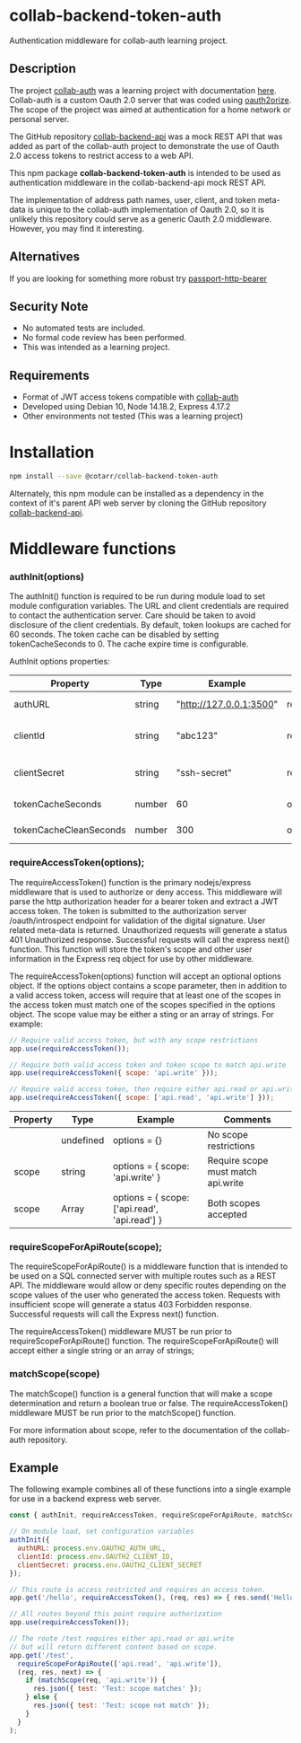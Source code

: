 # collab-backend-token-auth

Authentication middleware for collab-auth learning project.

## Description

The project [collab-auth](https://github.com/cotarr/collab-auth) was a learning project 
with documentation [here](https://cotarr.github.io/collab-auth/).
Collab-auth is a custom Oauth 2.0 server that was coded using 
[oauth2orize](https://github.com/jaredhanson/oauth2orize).
The scope of the project was aimed at authentication for a home network or personal server.

The GitHub repository [collab-backend-api](https://github.com/cotarr/collab-backend-api) 
was a mock REST API that was added as part of the collab-auth project 
to demonstrate the use of Oauth 2.0 access tokens to restrict access to a web API.

This npm package <b>collab-backend-token-auth</b> is intended to be used as authentication middleware in the 
collab-backend-api mock REST API.

The implementation of address path names, user, client, and token meta-data is unique to the collab-auth implementation 
of Oauth 2.0, so it is unlikely this repository could serve as a generic Oauth 2.0 middleware. 
However, you may find it interesting.

## Alternatives

If you are looking for something more robust try 
[passport-http-bearer](http://www.passportjs.org/packages/passport-http-bearer/)

## Security Note

* No automated tests are included.
* No formal code review has been performed.
* This was intended as a learning project.

## Requirements

- Format of JWT access tokens compatible with [collab-auth](https://github.com/cotarr/collab-auth.git)
- Developed using Debian 10, Node 14.18.2, Express 4.17.2
- Other environments not tested (This was a learning project)

# Installation

```bash
npm install --save @cotarr/collab-backend-token-auth
```

Alternately, this npm module can be installed as a dependency in the context of it's parent API web server
by cloning the GitHub repository [collab-backend-api](https://github.com/cotarr/collab-backend-api).

# Middleware functions

### authInit(options)

The authInit() function is required to be run during module load to set module configuration variables.
The URL and client credentials are required to contact the authentication server.
Care should be taken to avoid disclosure of the client credentials.
By default, token lookups are cached for 60 seconds. The token cache can be
disabled by setting tokenCacheSeconds to 0. The cache expire time is configurable.

AuthInit options properties:

| Property               | Type   | Example                 | Need     | Comments                   |
| ---------------------- | ------ | ----------------------- | -------- | -------------------------- |
| authURL                | string | "http://127.0.0.1:3500" | required | Authorization Server URL   |
| clientId               | string | "abc123"                | required | Client account credentials |
| clientSecret           | string | "ssh-secret"            | required | Client account credentials |
| tokenCacheSeconds      | number | 60                      | optional | Default 60 sec.            |
| tokenCacheCleanSeconds | number | 300                     | optional | Default 300 sec.           |

### requireAccessToken(options);

The requireAccessToken() function is the primary nodejs/express middleware 
that is used to authorize or deny access. This middleware will parse the http 
authorization header for a bearer token and extract a JWT access token.
The token is submitted to the authorization server /oauth/introspect endpoint 
for validation of the digital signature. User related meta-data is returned. 
Unauthorized requests will generate a status 401 Unauthorized response. 
Successful requests will call the express next() function. 
This function will store the token's scope and other user information 
in the Express req object for use by other middleware.

The requireAccessToken(options) function will accept an optional options object.
If the options object contains a scope parameter, then in addition to a valid
access token, access will require that at least one of the scopes in the access token must match 
one of the scopes specified in the options object. The scope value may be either
a sting or an array of strings.  For example:

```js
// Require valid access token, but with any scope restrictions
app.use(requireAccessToken()); 

// Require both valid access token and token scope to match api.write
app.use(requireAccessToken({ scope: 'api.write' })); 

// Require valid access token, then require either api.read or api.write
app.use(requireAccessToken({ scope: ['api.read', 'api.write'] })); 
```

| Property | Type      | Example                                       | Comments                           |
| -------- | ------    | --------------------------------------------- | ---------------------------------- |
|          | undefined | options = {}                                  | No scope restrictions              |
| scope    | string    | options = { scope: 'api.write' }              | Require scope must match api.write |
| scope    | Array     | options = { scope: ['api.read', 'api.read'] } | Both scopes accepted               |

### requireScopeForApiRoute(scope);

The requireScopeForApiRoute() is a middleware function that is intended to 
be used on a SQL connected server with multiple routes such as a REST API. 
The middleware would allow or deny specific routes depending on the scope 
values of the user who generated the access token.
Requests with insufficient scope will generate a status 403 Forbidden response. 
Successful requests will call the Express next() function. 

The requireAccessToken() middleware MUST be run prior to requireScopeForApiRoute() function.
The requireScopeForApiRoute() will accept either a single string or an array of strings;

### matchScope(scope)

The matchScope() function is a general function that will make a scope determination
and return a boolean true or false. The requireAccessToken() middleware MUST 
be run prior to the matchScope() function.

For more information about scope, refer to the documentation of the collab-auth repository.

## Example

The following example combines all of these functions into a single example for use 
in a backend express web server.

```js
const { authInit, requireAccessToken, requireScopeForApiRoute, matchScope } = require('@cotarr/collab-backend-token-auth');

// On module load, set configuration variables
authInit({
  authURL: process.env.OAUTH2_AUTH_URL,
  clientId: process.env.OAUTH2_CLIENT_ID,
  clientSecret: process.env.OAUTH2_CLIENT_SECRET
});

// This route is access restricted and requires an access token.
app.get('/hello', requireAccessToken(), (req, res) => { res.send('Hello World'); });

// All routes beyond this point require authorization
app.use(requireAccessToken());

// The route /test requires either api.read or api.write
// but will return different content based on scope.
app.get('/test',
  requireScopeForApiRoute(['api.read', 'api.write']),
  (req, res, next) => {
    if (matchScope(req, 'api.write')) {
      res.json({ test: 'Test: scope matches' });
    } else {
      res.json({ test: 'Test: scope not match' });
    }
  }
);
```
